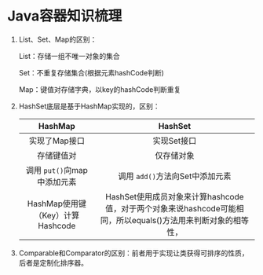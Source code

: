 # Java容器知识梳理

1. List、Set、Map的区别：

   List：存储一组不唯一对象的集合

   Set：不重复存储集合(根据元素hashCode判断)

   Map：键值对存储字典，以key的hashCode判断重复

9. HashSet底层是基于HashMap实现的，区别：

   |             HashMap              |                           HashSet                            |
   | :------------------------------: | :----------------------------------------------------------: |
   |          实现了Map接口           |                         实现Set接口                          |
   |            存储键值对            |                          仅存储对象                          |
   |   调用 `put()`向map中添加元素    |               调用 `add()`方法向Set中添加元素                |
   | HashMap使用键（Key）计算Hashcode | HashSet使用成员对象来计算hashcode值，对于两个对象来说hashcode可能相同，所以equals()方法用来判断对象的相等性， |

15. Comparable和Comparator的区别：前者用于实现让类获得可排序的性质，后者是定制化排序器。

